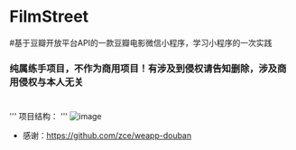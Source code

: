 # FilmStreet
#基于豆瓣开放平台API的一款豆瓣电影微信小程序，学习小程序的一次实践
### 纯属练手项目，不作为商用项目！有涉及到侵权请告知删除，涉及商用侵权与本人无关
#
''' 
项目结构：
'''
![image](https://github.com/YouriZhang/imagefolder/blob/master/wx-project.png)
* 感谢：https://github.com/zce/weapp-douban
